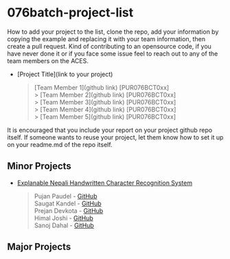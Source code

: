 # 076batch-project-list

How to add your project to the list, clone the repo, add your information by copying the example and replacing it with your team information, then create a pull request. Kind of contributing to an opensource code, if you have never done it or if you face some issue feel to reach out to any of the team members on the ACES.

- [Project Title](link to your project)</br>
  > [Team Member 1](github link) [PUR076BCT0xx]</br> > [Team Member 2](github link) [PUR076BCT0xx]</br> > [Team Member 3](github link) [PUR076BCT0xx]</br> > [Team Member 4](github link) [PUR076BCT0xx]</br> > [Team Member 5](github link) [PUR076BCT0xx]</br>

It is encouraged that you include your report on your project github repo itself. If someone wants to reuse your project, let them know how to set it up on your readme.md of the repo itself.

## Minor Projects

- [Explanable Nepali Handwritten Character Recognition System](https://github.com/pujan9988/XAI-NHCR)<br/>
  > Pujan Paudel - [GitHub](https://github.com/pujan9988)</br>
  > Saugat Kandel - [GitHub](https://github.com/Saugat913)</br>
  > Prejan Devkota - [GitHub]()</br>
  > Himal Joshi - [GitHub](https://github.com/drewjustinn)</br>
  > Sanoj Dahal - [GitHub](https://github.com/sanojDD)

## Major Projects
